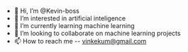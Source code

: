 - 👋 Hi, I’m @Kevin-boss
- 👀 I’m interested in artificial inteligence
- 🌱 I’m currently learning machine learning
- 💞️ I’m looking to collaborate on machine learning projects
- 📫 How to reach me -- vinkekum@gmail.com

<!---
Kevin-boss/Kevin-boss is a ✨ special ✨ repository because its `README.md` (this file) appears on your GitHub profile.
You can click the Preview link to take a look at your changes.
--->
